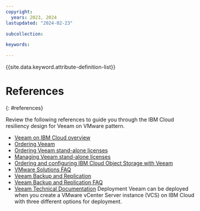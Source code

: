 ```yaml
---
copyright:
  years: 2023, 2024
lastupdated: "2024-02-23"

subcollection: 

keywords:

---
```


{{site.data.keyword.attribute-definition-list}}

# References

{: #references}

Review the following references to guide you through the IBM Cloud resiliency design for Veeam on VMware pattern.

-   [Veeam on IBM Cloud overview](/docs/vmwaresolutions?topic=vmwaresolutions-veeamvm_overview)
-   [Ordering Veeam](/docs/vmwaresolutions?topic=vmwaresolutions-veeam_ordering)
-   [Ordering Veeam stand-alone licenses](/docs/vmwaresolutions?topic=vmwaresolutions-veeam_ordering_licenses)
-   [Managing Veeam stand-alone licenses](/docs/vmwaresolutions?topic=vmwaresolutions-veeam_managing_licenses)
-   [Ordering and configuring IBM Cloud Object Storage with Veeam](/docs/vmwaresolutions?topic=vmwaresolutions-icos_ordering)
-   [VMware Solutions FAQ](/docs/vmwaresolutions?topic=vmwaresolutions-faq-vmwaresolutions)
-   [Veeam Backup and Replication](https://www.ibm.com/cloud/architecture/architectures/virtualization_backup_veeam)
-   [Veeam Backup and Replication FAQ](https://www.veeam.com/availability-suite-faq.html)
-   [Veeam Technical Documentation](https://www.veeam.com/documentation-guides-datasheets.html)
Deployment
Veeam can be deployed when you create a VMware vCenter Server instance (VCS) on IBM Cloud with three different options for deployment.
